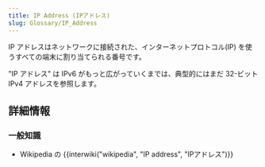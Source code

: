 ```yaml
---
title: IP Address (IPアドレス)
slug: Glossary/IP_Address
---
```

IP アドレスはネットワークに接続された、インターネットプロトコル(IP) を使うすべての端末に割り当てられる番号です。

"IP アドレス" は IPv6 がもっと広がっていくまでは、典型的にはまだ 32-ビット IPv4 アドレスを参照します。

## 詳細情報

### 一般知識

- Wikipedia の {{interwiki("wikipedia", "IP address", "IPアドレス")}}
